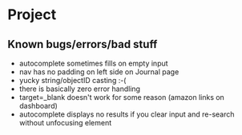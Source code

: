 # Project

## Known bugs/errors/bad stuff
- autocomplete sometimes fills on empty input
- nav has no padding on left side on Journal page
- yucky string/objectID casting :-(
- there is basically zero error handling
- target=_blank doesn't work for some reason (amazon links on dashboard)
- autocomplete displays no results if you clear input and re-search without unfocusing element